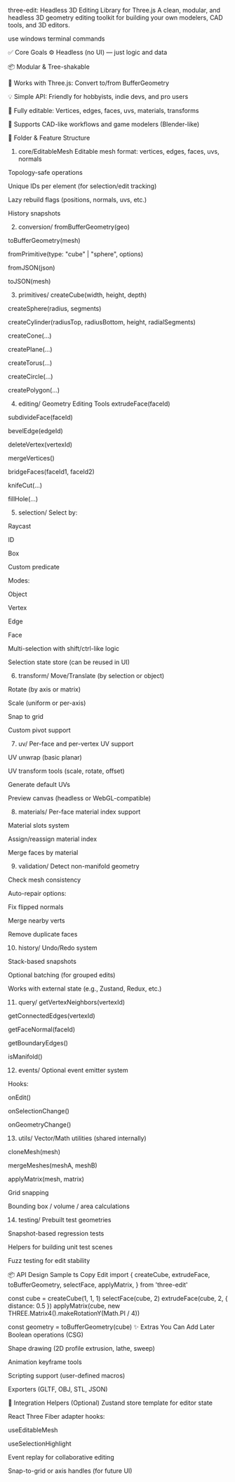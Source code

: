 three-edit: Headless 3D Editing Library for Three.js
A clean, modular, and headless 3D geometry editing toolkit for building your own modelers, CAD tools, and 3D editors.

use windows terminal commands 

✅ Core Goals
⚙️ Headless (no UI) — just logic and data

📦 Modular & Tree-shakable

🔁 Works with Three.js: Convert to/from BufferGeometry

💡 Simple API: Friendly for hobbyists, indie devs, and pro users

🔄 Fully editable: Vertices, edges, faces, uvs, materials, transforms

🧱 Supports CAD-like workflows and game modelers (Blender-like)

📁 Folder & Feature Structure
1. core/EditableMesh
Editable mesh format: vertices, edges, faces, uvs, normals

Topology-safe operations

Unique IDs per element (for selection/edit tracking)

Lazy rebuild flags (positions, normals, uvs, etc.)

History snapshots

2. conversion/
fromBufferGeometry(geo)

toBufferGeometry(mesh)

fromPrimitive(type: "cube" | "sphere", options)

fromJSON(json)

toJSON(mesh)

3. primitives/
createCube(width, height, depth)

createSphere(radius, segments)

createCylinder(radiusTop, radiusBottom, height, radialSegments)

createCone(...)

createPlane(...)

createTorus(...)

createCircle(...)

createPolygon(...)

4. editing/
Geometry Editing Tools
extrudeFace(faceId)

subdivideFace(faceId)

bevelEdge(edgeId)

deleteVertex(vertexId)

mergeVertices()

bridgeFaces(faceId1, faceId2)

knifeCut(...)

fillHole(...)

5. selection/
Select by:

Raycast

ID

Box

Custom predicate

Modes:

Object

Vertex

Edge

Face

Multi-selection with shift/ctrl-like logic

Selection state store (can be reused in UI)

6. transform/
Move/Translate (by selection or object)

Rotate (by axis or matrix)

Scale (uniform or per-axis)

Snap to grid

Custom pivot support

7. uv/
Per-face and per-vertex UV support

UV unwrap (basic planar)

UV transform tools (scale, rotate, offset)

Generate default UVs

Preview canvas (headless or WebGL-compatible)

8. materials/
Per-face material index support

Material slots system

Assign/reassign material index

Merge faces by material

9. validation/
Detect non-manifold geometry

Check mesh consistency

Auto-repair options:

Fix flipped normals

Merge nearby verts

Remove duplicate faces

10. history/
Undo/Redo system

Stack-based snapshots

Optional batching (for grouped edits)

Works with external state (e.g., Zustand, Redux, etc.)

11. query/
getVertexNeighbors(vertexId)

getConnectedEdges(vertexId)

getFaceNormal(faceId)

getBoundaryEdges()

isManifold()

12. events/
Optional event emitter system

Hooks:

onEdit()

onSelectionChange()

onGeometryChange()

13. utils/
Vector/Math utilities (shared internally)

cloneMesh(mesh)

mergeMeshes(meshA, meshB)

applyMatrix(mesh, matrix)

Grid snapping

Bounding box / volume / area calculations

14. testing/
Prebuilt test geometries

Snapshot-based regression tests

Helpers for building unit test scenes

Fuzz testing for edit stability

📦 API Design Sample
ts
Copy
Edit
import {
  createCube,
  extrudeFace,
  toBufferGeometry,
  selectFace,
  applyMatrix,
} from 'three-edit'

const cube = createCube(1, 1, 1)
selectFace(cube, 2)
extrudeFace(cube, 2, { distance: 0.5 })
applyMatrix(cube, new THREE.Matrix4().makeRotationY(Math.PI / 4))

const geometry = toBufferGeometry(cube)
✨ Extras You Can Add Later
Boolean operations (CSG)

Shape drawing (2D profile extrusion, lathe, sweep)

Animation keyframe tools

Scripting support (user-defined macros)

Exporters (GLTF, OBJ, STL, JSON)

🔌 Integration Helpers (Optional)
Zustand store template for editor state

React Three Fiber adapter hooks:

useEditableMesh

useSelectionHighlight

Event replay for collaborative editing

Snap-to-grid or axis handles (for future UI)